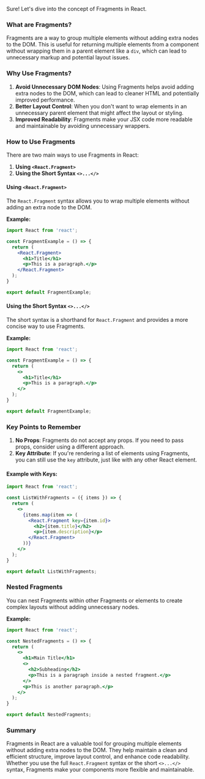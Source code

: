 Sure! Let's dive into the concept of Fragments in React.

### What are Fragments?

Fragments are a way to group multiple elements without adding extra nodes to the DOM. This is useful for returning multiple elements from a component without wrapping them in a parent element like a `div`, which can lead to unnecessary markup and potential layout issues.

### Why Use Fragments?

1. **Avoid Unnecessary DOM Nodes**: Using Fragments helps avoid adding extra nodes to the DOM, which can lead to cleaner HTML and potentially improved performance.
2. **Better Layout Control**: When you don't want to wrap elements in an unnecessary parent element that might affect the layout or styling.
3. **Improved Readability**: Fragments make your JSX code more readable and maintainable by avoiding unnecessary wrappers.

### How to Use Fragments

There are two main ways to use Fragments in React:

1. **Using `<React.Fragment>`**
2. **Using the Short Syntax `<>...</>`**

#### **Using `<React.Fragment>`**

The `React.Fragment` syntax allows you to wrap multiple elements without adding an extra node to the DOM.

**Example:**
```jsx
import React from 'react';

const FragmentExample = () => {
  return (
    <React.Fragment>
      <h1>Title</h1>
      <p>This is a paragraph.</p>
    </React.Fragment>
  );
}

export default FragmentExample;
```

#### **Using the Short Syntax `<>...</>`**

The short syntax is a shorthand for `React.Fragment` and provides a more concise way to use Fragments.

**Example:**
```jsx
import React from 'react';

const FragmentExample = () => {
  return (
    <>
      <h1>Title</h1>
      <p>This is a paragraph.</p>
    </>
  );
}

export default FragmentExample;
```

### Key Points to Remember

1. **No Props**: Fragments do not accept any props. If you need to pass props, consider using a different approach.
2. **Key Attribute**: If you're rendering a list of elements using Fragments, you can still use the `key` attribute, just like with any other React element.

#### **Example with Keys:**
```jsx
import React from 'react';

const ListWithFragments = ({ items }) => {
  return (
    <>
      {items.map(item => (
        <React.Fragment key={item.id}>
          <h2>{item.title}</h2>
          <p>{item.description}</p>
        </React.Fragment>
      ))}
    </>
  );
}

export default ListWithFragments;
```

### Nested Fragments

You can nest Fragments within other Fragments or elements to create complex layouts without adding unnecessary nodes.

**Example:**
```jsx
import React from 'react';

const NestedFragments = () => {
  return (
    <>
      <h1>Main Title</h1>
      <>
        <h2>Subheading</h2>
        <p>This is a paragraph inside a nested fragment.</p>
      </>
      <p>This is another paragraph.</p>
    </>
  );
}

export default NestedFragments;
```

### Summary

Fragments in React are a valuable tool for grouping multiple elements without adding extra nodes to the DOM. They help maintain a clean and efficient structure, improve layout control, and enhance code readability. Whether you use the full `React.Fragment` syntax or the short `<>...</>` syntax, Fragments make your components more flexible and maintainable.

